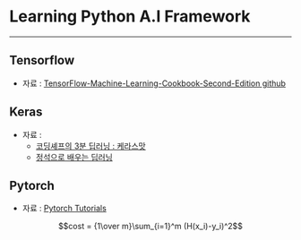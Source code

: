 # Learning Python A.I Framework
---

## Tensorflow

- 자료 : [TensorFlow-Machine-Learning-Cookbook-Second-Edition github](https://github.com/PacktPublishing/TensorFlow-Machine-Learning-Cookbook-Second-Edition)


## Keras

- 자료 :
  - [코딩셰프의 3분 딥러닝 : 케라스맛](https://github.com/jskDr/keraspp)
  - [정석으로 배우는 딥러닝](http://wikibook.co.kr/deep-learning-with-tensorflow/)

## Pytorch

- 자료 : [Pytorch Tutorials](https://pytorch.org/tutorials/beginner/deep_learning_60min_blitz.html)


$$cost = {1\over m}\sum_{i=1}^m (H(x_i)-y_i)^2$$
